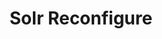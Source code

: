 ---
title: Solr Reconfigure
menu:
  docs_{{ .version }}:
    identifier: sl-reconfigure
    name: Reconfigure
    parent: sl-solr-guides
    weight: 26
menu_name: docs_{{ .version }}
---